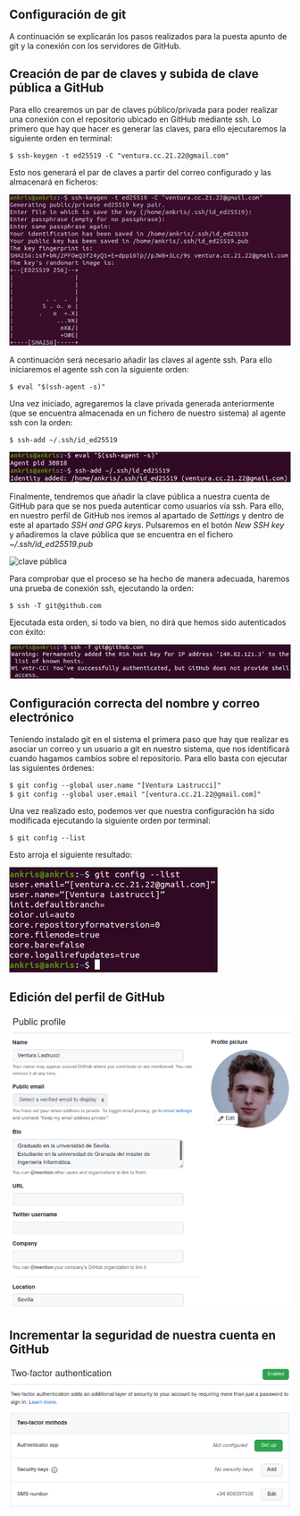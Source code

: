 ## Configuración de git

A continuación se explicarán los pasos realizados para la puesta apunto de git
y la conexión con los servidores de GitHub.

## Creación de par de claves y subida de clave pública a GitHub

Para ello crearemos un par de claves público/privada para poder realizar
una conexión con el repositorio ubicado en GitHub mediante ssh.
Lo primero que hay que hacer es generar las claves, para ello ejecutaremos
la siguiente orden en terminal:

```console
$ ssh-keygen -t ed25519 -C "ventura.cc.21.22@gmail.com"
```

Esto nos generará el par de claves a partir del correo configurado y
las almacenará en ficheros:

![Generación claves](./Imagenes/generar-clave.png)

A continuación será necesario añadir las claves al agente ssh. Para ello
iniciaremos el agente ssh con la siguiente orden:

```console
$ eval "$(ssh-agent -s)"
```

Una vez iniciado, agregaremos la clave privada generada anteriormente (que se
encuentra almacenada en un fichero de nuestro sistema) al agente ssh con la
orden:

```console
$ ssh-add ~/.ssh/id_ed25519
```

![](./Imagenes/agregar-clave.png)

Finalmente, tendremos que añadir la clave pública a nuestra cuenta de GitHub
para que se nos pueda autenticar como usuarios vía ssh. Para ello, en nuestro
perfil de GitHub nos iremos al apartado de *Settings* y dentro de este al
apartado *SSH and GPG keys*. Pulsaremos en el botón *New SSH key* y añadiremos
la clave pública que se encuentra en el fichero *~/.ssh/id_ed25519.pub*

![clave pública](./Imagenes/añadir-clave.png)

Para comprobar que el proceso se ha hecho de manera adecuada, haremos una prueba
de conexión ssh, ejecutando la orden:

```console
$ ssh -T git@github.com
```

Ejecutada esta orden, si todo va bien, no dirá que hemos sido autenticados
con éxito:

![conexión](./Imagenes/check-conexion.png)

## Configuración correcta del nombre y correo electrónico

Teniendo instalado git en el sistema el primera paso que hay que realizar es
asociar un correo y un usuario a git en nuestro sistema, que nos identificará
cuando hagamos cambios sobre el repositorio. Para ello basta con ejecutar las
siguientes órdenes:

```console
$ git config --global user.name "[Ventura Lastrucci]"
$ git config --global user.email "[ventura.cc.21.22@gmail.com]"
```
Una vez realizado esto, podemos ver que nuestra configuración ha sido modificada
ejecutando la siguiente orden por terminal:

```console
$ git config --list
```

Esto arroja el siguiente resultado:

![Configuración git](./Imagenes/configuracion-nombre-mail.png)

## Edición del perfil de GitHub

![](./Imagenes/perfil.png)

## Incrementar la seguridad de nuestra cuenta en GitHub
![](./Imagenes/segundo-factor-autenticacion.png)
